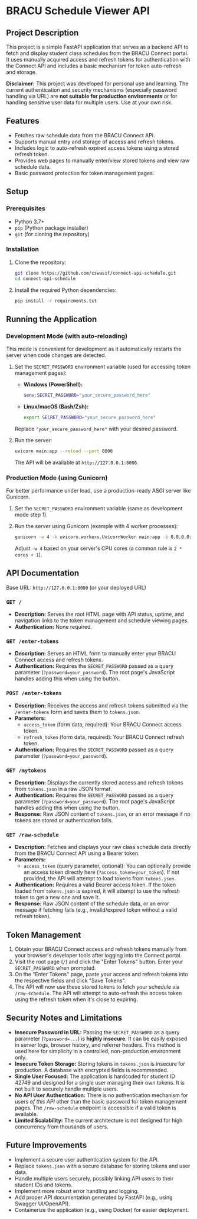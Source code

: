 # BRACU Schedule Viewer API

## Project Description

This project is a simple FastAPI application that serves as a backend API to fetch and display student class schedules from the BRACU Connect portal. It uses manually acquired access and refresh tokens for authentication with the Connect API and includes a basic mechanism for token auto-refresh and storage.

**Disclaimer:** This project was developed for personal use and learning. The current authentication and security mechanisms (especially password handling via URL) are **not suitable for production environments** or for handling sensitive user data for multiple users. Use at your own risk.

## Features

*   Fetches raw schedule data from the BRACU Connect API.
*   Supports manual entry and storage of access and refresh tokens.
*   Includes logic to auto-refresh expired access tokens using a stored refresh token.
*   Provides web pages to manually enter/view stored tokens and view raw schedule data.
*   Basic password protection for token management pages.

## Setup

### Prerequisites

*   Python 3.7+
*   `pip` (Python package installer)
*   `git` (for cloning the repository)

### Installation

1.  Clone the repository:

    ```bash
    git clone https://github.com/cswasif/connect-api-schedule.git
    cd connect-api-schedule
    ```

2.  Install the required Python dependencies:

    ```bash
    pip install -r requirements.txt
    ```

## Running the Application

### Development Mode (with auto-reloading)

This mode is convenient for development as it automatically restarts the server when code changes are detected.

1.  Set the `SECRET_PASSWORD` environment variable (used for accessing token management pages):

    *   **Windows (PowerShell):**
        ```powershell
        $env:SECRET_PASSWORD="your_secure_password_here"
        ```
    *   **Linux/macOS (Bash/Zsh):**
        ```bash
        export SECRET_PASSWORD="your_secure_password_here"
        ```
    Replace `"your_secure_password_here"` with your desired password.

2.  Run the server:

    ```bash
    uvicorn main:app --reload --port 8000
    ```

    The API will be available at `http://127.0.0.1:8000`.

### Production Mode (using Gunicorn)

For better performance under load, use a production-ready ASGI server like Gunicorn.

1.  Set the `SECRET_PASSWORD` environment variable (same as development mode step 1).
2.  Run the server using Gunicorn (example with 4 worker processes):

    ```bash
    gunicorn -w 4 -k uvicorn.workers.UvicornWorker main:app -b 0.0.0.0:8000
    ```
    Adjust `-w 4` based on your server's CPU cores (a common rule is `2 * cores + 1`).

## API Documentation

Base URL: `http://127.0.0.1:8000` (or your deployed URL)

### `GET /`

*   **Description:** Serves the root HTML page with API status, uptime, and navigation links to the token management and schedule viewing pages.
*   **Authentication:** None required.

### `GET /enter-tokens`

*   **Description:** Serves an HTML form to manually enter your BRACU Connect access and refresh tokens.
*   **Authentication:** Requires the `SECRET_PASSWORD` passed as a query parameter (`?password=your_password`). The root page's JavaScript handles adding this when using the button.

### `POST /enter-tokens`

*   **Description:** Receives the access and refresh tokens submitted via the `/enter-tokens` form and saves them to `tokens.json`.
*   **Parameters:**
    *   `access_token` (form data, required): Your BRACU Connect access token.
    *   `refresh_token` (form data, required): Your BRACU Connect refresh token.
*   **Authentication:** Requires the `SECRET_PASSWORD` passed as a query parameter (`?password=your_password`).

### `GET /mytokens`

*   **Description:** Displays the currently stored access and refresh tokens from `tokens.json` in a raw JSON format.
*   **Authentication:** Requires the `SECRET_PASSWORD` passed as a query parameter (`?password=your_password`). The root page's JavaScript handles adding this when using the button.
*   **Response:** Raw JSON content of `tokens.json`, or an error message if no tokens are stored or authentication fails.

### `GET /raw-schedule`

*   **Description:** Fetches and displays your raw class schedule data directly from the BRACU Connect API using a Bearer token.
*   **Parameters:**
    *   `access_token` (query parameter, optional): You can optionally provide an access token directly here (`?access_token=your_token`). If not provided, the API will attempt to load tokens from `tokens.json`.
*   **Authentication:** Requires a valid Bearer access token. If the token loaded from `tokens.json` is expired, it will attempt to use the refresh token to get a new one and save it.
*   **Response:** Raw JSON content of the schedule data, or an error message if fetching fails (e.g., invalid/expired token without a valid refresh token).

## Token Management

1.  Obtain your BRACU Connect access and refresh tokens manually from your browser's developer tools after logging into the Connect portal.
2.  Visit the root page (`/`) and click the "Enter Tokens" button. Enter your `SECRET_PASSWORD` when prompted.
3.  On the "Enter Tokens" page, paste your access and refresh tokens into the respective fields and click "Save Tokens".
4.  The API will now use these stored tokens to fetch your schedule via `/raw-schedule`. The API will attempt to auto-refresh the access token using the refresh token when it's close to expiring.

## Security Notes and Limitations

*   **Insecure Password in URL:** Passing the `SECRET_PASSWORD` as a query parameter (`?password=...`) is **highly insecure**. It can be easily exposed in server logs, browser history, and referrer headers. This method is used here for simplicity in a controlled, non-production environment only.
*   **Insecure Token Storage:** Storing tokens in `tokens.json` is insecure for production. A database with encrypted fields is recommended.
*   **Single User Focused:** The application is hardcoded for student ID 42749 and designed for a single user managing their own tokens. It is not built to securely handle multiple users.
*   **No API User Authentication:** There is no authentication mechanism for users *of this API* other than the basic password for token management pages. The `/raw-schedule` endpoint is accessible if a valid token is available.
*   **Limited Scalability:** The current architecture is not designed for high concurrency from thousands of users.

## Future Improvements

*   Implement a secure user authentication system for the API.
*   Replace `tokens.json` with a secure database for storing tokens and user data.
*   Handle multiple users securely, possibly linking API users to their student IDs and tokens.
*   Implement more robust error handling and logging.
*   Add proper API documentation generated by FastAPI (e.g., using Swagger UI/OpenAPI).
*   Containerize the application (e.g., using Docker) for easier deployment. 